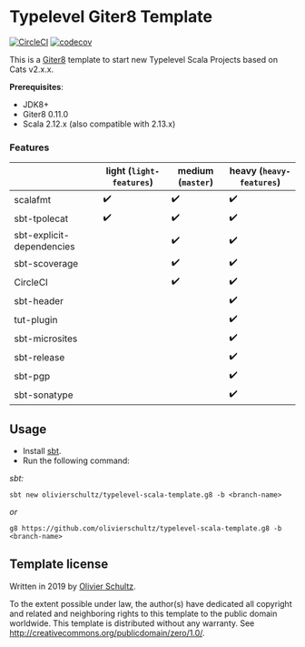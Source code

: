 # Typelevel Giter8 Template 

[![CircleCI](https://circleci.com/gh/olivierschultz/typelevel-template.g8/tree/master.svg?style=svg)](https://circleci.com/gh/olivierschultz/typelevel-template.g8/tree/master)
[![codecov](https://codecov.io/gh/olivierschultz/typelevel-template/branch/master/graphs/badge.svg)](https://codecov.io/gh/olivierschultz/typelevel-template)

This is a [Giter8](http://www.foundweekends.org/giter8/) template to start new Typelevel Scala Projects based on Cats v2.x.x.

__Prerequisites__:
* JDK8+
* Giter8 0.11.0
* Scala 2.12.x (also compatible with 2.13.x)

### Features

|                           | light (`light-features`) | medium (`master`)  | heavy (`heavy-features`) |
|---------------------------|--------------------------|--------------------|--------------------------|
| scalafmt                  | :heavy_check_mark:       | :heavy_check_mark: | :heavy_check_mark:       |
| sbt-tpolecat              | :heavy_check_mark:       | :heavy_check_mark: | :heavy_check_mark:       |
| sbt-explicit-dependencies |                          | :heavy_check_mark: | :heavy_check_mark:       |
| sbt-scoverage             |                          | :heavy_check_mark: | :heavy_check_mark:       |
| CircleCI                  |                          | :heavy_check_mark: | :heavy_check_mark:       |
| sbt-header                |                          |                    | :heavy_check_mark:       |
| tut-plugin                |                          |                    | :heavy_check_mark:       |
| sbt-microsites            |                          |                    | :heavy_check_mark:       |
| sbt-release               |                          |                    | :heavy_check_mark:       |
| sbt-pgp                   |                          |                    | :heavy_check_mark:       |
| sbt-sonatype              |                          |                    | :heavy_check_mark:       |

## Usage

* Install [sbt](https://www.scala-sbt.org/1.x/docs/Setup.html).
* Run the following command:

_sbt:_
```
sbt new olivierschultz/typelevel-scala-template.g8 -b <branch-name>
```
_or_
```
g8 https://github.com/olivierschultz/typelevel-scala-template.g8 -b <branch-name>
```

## Template license

Written in 2019 by [Olivier Schultz](https://github.com/olivierschultz).

To the extent possible under law, the author(s) have dedicated all copyright and related and neighboring rights to this 
template to the public domain worldwide. This template is distributed without any warranty. 
See http://creativecommons.org/publicdomain/zero/1.0/.

